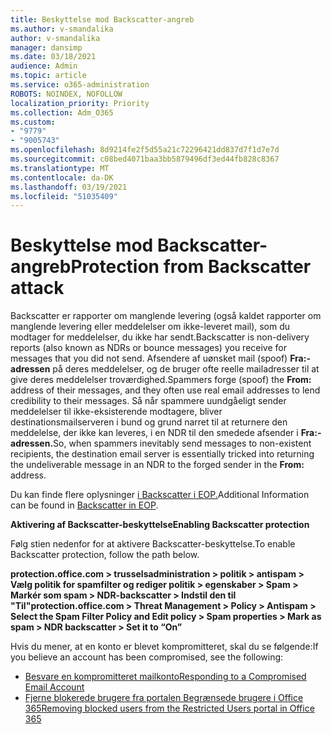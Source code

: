 ```yaml
---
title: Beskyttelse mod Backscatter-angreb
ms.author: v-smandalika
author: v-smandalika
manager: dansimp
ms.date: 03/18/2021
audience: Admin
ms.topic: article
ms.service: o365-administration
ROBOTS: NOINDEX, NOFOLLOW
localization_priority: Priority
ms.collection: Adm_O365
ms.custom:
- "9779"
- "9005743"
ms.openlocfilehash: 8d9214fe2f5d55a21c72296421dd837d7f1d7e7d
ms.sourcegitcommit: c08bed4071baa3bb5879496df3ed44fb828c8367
ms.translationtype: MT
ms.contentlocale: da-DK
ms.lasthandoff: 03/19/2021
ms.locfileid: "51035409"
---
```

# <a name="protection-from-backscatter-attack"></a><span data-ttu-id="57675-102">Beskyttelse mod Backscatter-angreb</span><span class="sxs-lookup"><span data-stu-id="57675-102">Protection from Backscatter attack</span></span>

<span data-ttu-id="57675-103">Backscatter er rapporter om manglende levering (også kaldet rapporter om manglende levering eller meddelelser om ikke-leveret mail), som du modtager for meddelelser, du ikke har sendt.</span><span class="sxs-lookup"><span data-stu-id="57675-103">Backscatter is non-delivery reports (also known as NDRs or bounce messages) you receive for messages that you did not send.</span></span> <span data-ttu-id="57675-104">Afsendere af uønsket mail (spoof) **Fra:-adressen** på deres meddelelser, og de bruger ofte reelle mailadresser til at give deres meddelelser troværdighed.</span><span class="sxs-lookup"><span data-stu-id="57675-104">Spammers forge (spoof) the **From:** address of their messages, and they often use real email addresses to lend credibility to their messages.</span></span> <span data-ttu-id="57675-105">Så når spammere uundgåeligt sender meddelelser til ikke-eksisterende modtagere, bliver destinationsmailserveren i bund og grund narret til at returnere den meddelelse, der ikke kan leveres, i en NDR til den smedede afsender i **Fra:-adressen.**</span><span class="sxs-lookup"><span data-stu-id="57675-105">So, when spammers inevitably send messages to non-existent recipients, the destination email server is essentially tricked into returning the undeliverable message in an NDR to the forged sender in the **From:** address.</span></span>

<span data-ttu-id="57675-106">Du kan finde flere oplysninger [i Backscatter i EOP.](https://docs.microsoft.com/microsoft-365/security/office-365-security/backscatter-messages-and-eop)</span><span class="sxs-lookup"><span data-stu-id="57675-106">Additional Information can be found in [Backscatter in EOP](https://docs.microsoft.com/microsoft-365/security/office-365-security/backscatter-messages-and-eop).</span></span>

<span data-ttu-id="57675-107">**Aktivering af Backscatter-beskyttelse**</span><span class="sxs-lookup"><span data-stu-id="57675-107">**Enabling Backscatter protection**</span></span>

<span data-ttu-id="57675-108">Følg stien nedenfor for at aktivere Backscatter-beskyttelse.</span><span class="sxs-lookup"><span data-stu-id="57675-108">To enable Backscatter protection, follow the path below.</span></span>

<span data-ttu-id="57675-109">**protection.office.com > trusselsadministration > politik > antispam > Vælg politik for spamfilter og rediger politik > egenskaber > Spam > Markér som spam > NDR-backscatter > Indstil den til "Til"**</span><span class="sxs-lookup"><span data-stu-id="57675-109">**protection.office.com > Threat Management > Policy > Antispam > Select the Spam Filter Policy and Edit policy > Spam properties > Mark as spam > NDR backscatter > Set it to “On”**</span></span>

<span data-ttu-id="57675-110">Hvis du mener, at en konto er blevet kompromitteret, skal du se følgende:</span><span class="sxs-lookup"><span data-stu-id="57675-110">If you believe an account has been compromised, see the following:</span></span>

- [<span data-ttu-id="57675-111">Besvare en kompromitteret mailkonto</span><span class="sxs-lookup"><span data-stu-id="57675-111">Responding to a Compromised Email Account</span></span>](https://docs.microsoft.com/microsoft-365/security/office-365-security/responding-to-a-compromised-email-account)
- [<span data-ttu-id="57675-112">Fjerne blokerede brugere fra portalen Begrænsede brugere i Office 365</span><span class="sxs-lookup"><span data-stu-id="57675-112">Removing blocked users from the Restricted Users portal in Office 365</span></span>](https://docs.microsoft.com/microsoft-365/security/office-365-security/removing-user-from-restricted-users-portal-after-spam)



